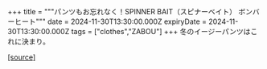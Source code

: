 +++
title = """パンツもお忘れなく！SPINNER BAIT（スピナーベイト） ボンバーヒート"""
date = 2024-11-30T13:30:00.000Z
expiryDate = 2024-11-30T13:30:00.000Z
tags = ["clothes","ZABOU"]
+++
冬のイージーパンツはこれに決まり。

[[source]](https://zabou.org/2024/11/30/313969/)
